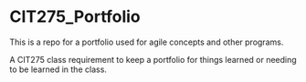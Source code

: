 CIT275_Portfolio
================

This is a repo for a portfolio used for agile concepts and other programs.

A CIT275 class requirement to keep a portfolio for things learned or needing to be learned in the class.
